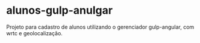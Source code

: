 # alunos-gulp-anulgar
Projeto para cadastro de alunos utilizando o gerenciador gulp-angular, com wrtc e geolocalização.
